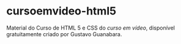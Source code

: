 # cursoemvideo-html5
Material do Curso de HTML 5 e CSS do *curso em vídeo*, disponível gratuitamente criado por Gustavo Guanabara. 
